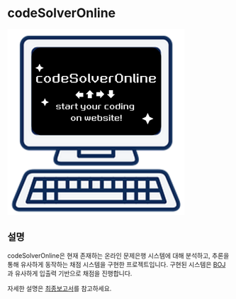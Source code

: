 # codeSolverOnline
![codesolveronline main image](./docs/cso_logo.png)

## 설명
codeSolverOnline은 현재 존재하는 온라인 문제은행 시스템에 대해 분석하고, 추론을 통해 유사하게 동작하는 채점 시스템을 구현한 프로젝트입니다. 구현된 시스템은 [BOJ](https://www.acmicpc.net/)과 유사하게 입출력 기반으로 채점을 진행합니다.

자세한 설명은 [최종보고서](https://github.com/blaxsior/codesolveronline/blob/master/docs/%EC%B5%9C%EC%A2%85%EB%B3%B4%EA%B3%A0%EC%84%9C.pdf)를 참고하세요.